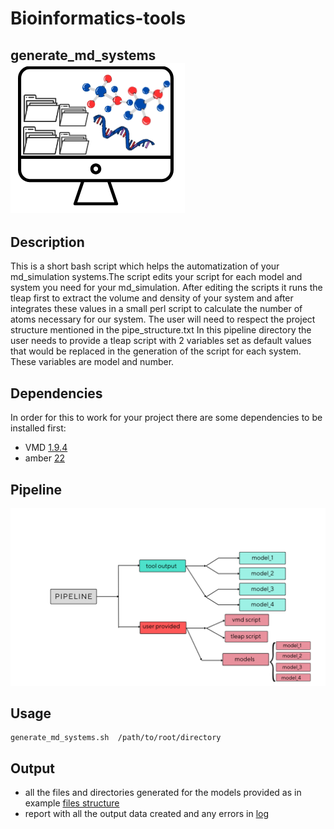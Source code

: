 # Bioinformatics-tools

## generate_md_systems ![](figures/logo.png)


## Description
This is a short bash script which helps the automatization of your md_simulation systems.The script edits your script for each model and system you need for your md_simulation. After editing the scripts it runs the tleap first to extract the volume and density of your system and after integrates these values in a small perl script to calculate the number of atoms necessary for our system.
The user will need to respect the project structure mentioned in the pipe_structure.txt
In this pipeline directory the user needs to provide a tleap script with 2 variables set as default values that would be replaced in the generation of the script for each system.
These variables are model and number.

## Dependencies 
In order for this to work for your project there are some dependencies to be installed first:
* VMD [1.9.4 ](https://www.ks.uiuc.edu/Development/Download/download.cgi?PackageName=VMD)
* amber [22](https://ambermd.org/InstUbuntu.php)

## Pipeline 
![](figures/pipeline.png)

## Usage 
	generate_md_systems.sh  /path/to/root/directory
## Output 
* all the files and directories generated for the models provided as in example [files structure](https://github.com/roxanavas/bio-tools/blob/dev-r/pipeline/pipe_structure.txt)
* report with all the output data created and any errors in [log](https://github.com/roxanavas/bio-tools/blob/dev-r/pipeline/log_pipe.log)

	 




